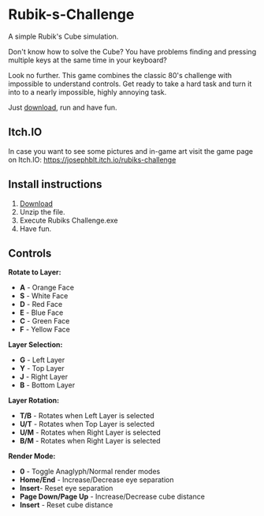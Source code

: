 # Rubik-s-Challenge
A simple Rubik's Cube simulation.

Don't know how to solve the Cube?
You have problems finding and pressing multiple keys at the same time in your keyboard?

Look no further. This game combines the classic 80's challenge with impossible to understand controls. Get ready to take a hard task and turn it into to a nearly impossible, highly annoying task.

Just [download](https://github.com/Josephblt/RubiksChallenge/releases/download/1.0/Rubik.s.Challenge.V1.0.zip "download"), run and have fun.

## Itch.IO
In case you want to see some pictures and in-game art visit the game page on Itch.IO:
https://josephblt.itch.io/rubiks-challenge

## Install instructions
1. [Download](https://github.com/Josephblt/RubiksChallenge/releases/download/1.0/Rubik.s.Challenge.V1.0.zip "Download")
2. Unzip the file.
3. Execute Rubiks Challenge.exe
4. Have fun.

## Controls

**Rotate to Layer:**
- **A** - Orange Face
- **S** - White Face
- **D** - Red Face
- **E** - Blue Face
- **C** - Green Face
- **F** - Yellow Face

**Layer Selection:**
- **G** - Left Layer
- **Y** - Top Layer
- **J** - Right Layer
- **B** - Bottom Layer

**Layer Rotation:**
- **T/B** - Rotates when Left Layer is selected
- **U/T** - Rotates when Top Layer is selected
- **U/M** - Rotates when Right Layer is selected
- **B/M** - Rotates when Right Layer is selected

**Render Mode:**
- **0** - Toggle Anaglyph/Normal render modes
- **Home/End** - Increase/Decrease eye separation
- **Insert**- Reset eye separation
- **Page Down/Page Up** - Increase/Decrease cube distance
- **Insert** - Reset cube distance
